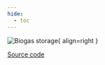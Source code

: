 ```yaml
---
hide:
  - toc
---
```


![Biogas storage](https://gitlab.rrze.fau.de/evt/klaeffizient/bsm2-python/-/raw/doc_new2/docs/assets/.icons/bsm2python/biogas-storage.svg){ align=right }
<!-- TODO: change link to main branch before merging -->

[Source code](/reference/bsm2_python/energy_management/storage)
